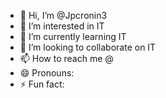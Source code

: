 - 👋 Hi, I’m @Jpcronin3
- 👀 I’m interested in IT
- 🌱 I’m currently learning IT
- 💞️ I’m looking to collaborate on IT
- 📫 How to reach me @
- 😄 Pronouns: 
- ⚡ Fun fact: 

<!---
Jpcronin3/Jpcronin3 is a ✨✨ repository because its `README.md` (this file) appears on your GitHub profile.
You can click the Preview link to take a look at your changes.
--->
